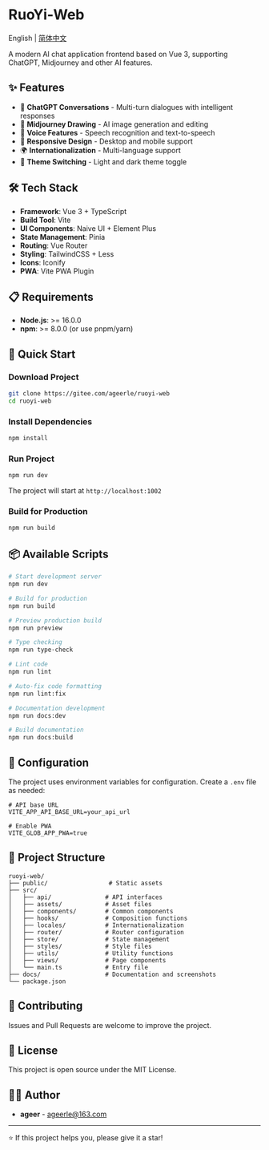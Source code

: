 # RuoYi-Web

English | [简体中文](./README.md)

A modern AI chat application frontend based on Vue 3, supporting ChatGPT, Midjourney and other AI features.

## ✨ Features

- 🤖 **ChatGPT Conversations** - Multi-turn dialogues with intelligent responses
- 🎨 **Midjourney Drawing** - AI image generation and editing
- 🎵 **Voice Features** - Speech recognition and text-to-speech
- 📱 **Responsive Design** - Desktop and mobile support
- 🌍 **Internationalization** - Multi-language support
- 🎨 **Theme Switching** - Light and dark theme toggle

## 🛠️ Tech Stack

- **Framework**: Vue 3 + TypeScript
- **Build Tool**: Vite
- **UI Components**: Naive UI + Element Plus
- **State Management**: Pinia
- **Routing**: Vue Router
- **Styling**: TailwindCSS + Less
- **Icons**: Iconify
- **PWA**: Vite PWA Plugin

## 📋 Requirements

- **Node.js**: >= 16.0.0
- **npm**: >= 8.0.0 (or use pnpm/yarn)

## 🚀 Quick Start

### Download Project

```bash
git clone https://gitee.com/ageerle/ruoyi-web
cd ruoyi-web
```

### Install Dependencies

```bash
npm install
```

### Run Project

```bash
npm run dev
```

The project will start at `http://localhost:1002`

### Build for Production

```bash
npm run build
```

## 📦 Available Scripts

```bash
# Start development server
npm run dev

# Build for production
npm run build

# Preview production build
npm run preview

# Type checking
npm run type-check

# Lint code
npm run lint

# Auto-fix code formatting
npm run lint:fix

# Documentation development
npm run docs:dev

# Build documentation
npm run docs:build
```

## 🔧 Configuration

The project uses environment variables for configuration. Create a `.env` file as needed:

```env
# API base URL
VITE_APP_API_BASE_URL=your_api_url

# Enable PWA
VITE_GLOB_APP_PWA=true
```

## 📁 Project Structure

```
ruoyi-web/
├── public/                 # Static assets
├── src/
│   ├── api/               # API interfaces
│   ├── assets/            # Asset files
│   ├── components/        # Common components
│   ├── hooks/             # Composition functions
│   ├── locales/           # Internationalization
│   ├── router/            # Router configuration
│   ├── store/             # State management
│   ├── styles/            # Style files
│   ├── utils/             # Utility functions
│   ├── views/             # Page components
│   └── main.ts            # Entry file
├── docs/                  # Documentation and screenshots
└── package.json
```

## 🤝 Contributing

Issues and Pull Requests are welcome to improve the project.

## 📄 License

This project is open source under the MIT License.

## 👨‍💻 Author

- **ageer** - [ageerle@163.com](mailto:ageerle@163.com)

---

⭐ If this project helps you, please give it a star!
